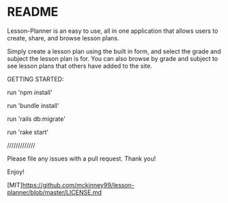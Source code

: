 # README

Lesson-Planner is an easy to use, all in one application that allows users to create, share, and browse lesson plans.

Simply create a lesson plan using the built in form, and select the grade and subject the lesson plan is for. You can also browse by grade and subject to see lesson plans that others have added to the site.

GETTING STARTED:

run 'npm install'

run 'bundle install'

run 'rails db:migrate'

run 'rake start'

/////////////

Please file any issues with a pull request. Thank you!

Enjoy!

[MIT]https://github.com/mckinney99/lesson-planner/blob/master/LICENSE.md
